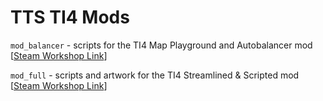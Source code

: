 # TTS TI4 Mods

`mod_balancer` - scripts for the TI4 Map Playground and Autobalancer mod [[Steam Workshop Link](https://steamcommunity.com/sharedfiles/filedetails/?id=1636304723)]

`mod_full` - scripts and artwork for the TI4 Streamlined & Scripted mod [[Steam Workshop Link](https://steamcommunity.com/sharedfiles/filedetails/?id=1643134739)]